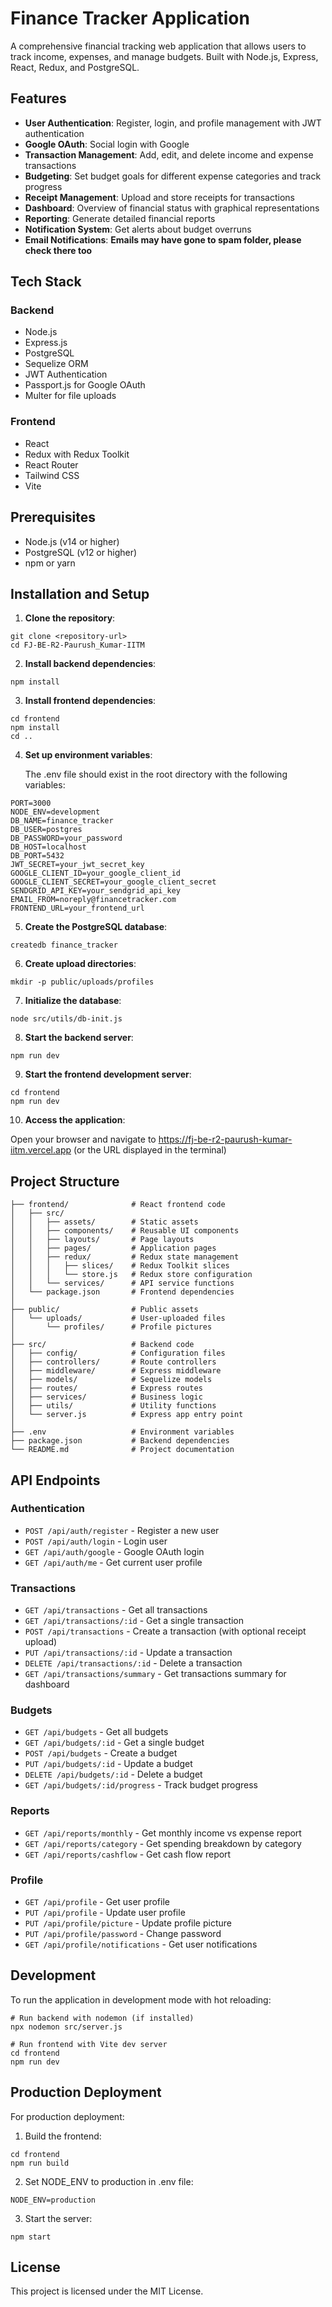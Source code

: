 # Finance Tracker Application

A comprehensive financial tracking web application that allows users to track income, expenses, and manage budgets. Built with Node.js, Express, React, Redux, and PostgreSQL.

## Features

- **User Authentication**: Register, login, and profile management with JWT authentication
- **Google OAuth**: Social login with Google
- **Transaction Management**: Add, edit, and delete income and expense transactions
- **Budgeting**: Set budget goals for different expense categories and track progress
- **Receipt Management**: Upload and store receipts for transactions
- **Dashboard**: Overview of financial status with graphical representations
- **Reporting**: Generate detailed financial reports
- **Notification System**: Get alerts about budget overruns 
- **Email Notifications**: **Emails may have gone to spam folder, please check there too**

## Tech Stack

### Backend
- Node.js
- Express.js
- PostgreSQL
- Sequelize ORM
- JWT Authentication
- Passport.js for Google OAuth
- Multer for file uploads

### Frontend
- React
- Redux with Redux Toolkit
- React Router
- Tailwind CSS
- Vite

## Prerequisites

- Node.js (v14 or higher)
- PostgreSQL (v12 or higher)
- npm or yarn

## Installation and Setup

1. **Clone the repository**:
```
git clone <repository-url>
cd FJ-BE-R2-Paurush_Kumar-IITM
```

2. **Install backend dependencies**:
```
npm install
```

3. **Install frontend dependencies**:
```
cd frontend
npm install
cd ..
```

4. **Set up environment variables**:
   
   The .env file should exist in the root directory with the following variables:
```
PORT=3000
NODE_ENV=development
DB_NAME=finance_tracker
DB_USER=postgres
DB_PASSWORD=your_password
DB_HOST=localhost
DB_PORT=5432
JWT_SECRET=your_jwt_secret_key
GOOGLE_CLIENT_ID=your_google_client_id
GOOGLE_CLIENT_SECRET=your_google_client_secret
SENDGRID_API_KEY=your_sendgrid_api_key
EMAIL_FROM=noreply@financetracker.com
FRONTEND_URL=your_frontend_url
```

5. **Create the PostgreSQL database**:
```
createdb finance_tracker
```

6. **Create upload directories**:
```
mkdir -p public/uploads/profiles
```

7. **Initialize the database**:
```
node src/utils/db-init.js
```

8. **Start the backend server**:
```
npm run dev
```

9. **Start the frontend development server**:
```
cd frontend
npm run dev
```

10. **Access the application**:
   
   Open your browser and navigate to https://fj-be-r2-paurush-kumar-iitm.vercel.app (or the URL displayed in the terminal)

## Project Structure

```
├── frontend/              # React frontend code
│   ├── src/
│   │   ├── assets/        # Static assets
│   │   ├── components/    # Reusable UI components
│   │   ├── layouts/       # Page layouts
│   │   ├── pages/         # Application pages
│   │   ├── redux/         # Redux state management
│   │   │   ├── slices/    # Redux Toolkit slices
│   │   │   └── store.js   # Redux store configuration
│   │   └── services/      # API service functions
│   └── package.json       # Frontend dependencies
│
├── public/                # Public assets
│   └── uploads/           # User-uploaded files
│       └── profiles/      # Profile pictures
│
├── src/                   # Backend code
│   ├── config/            # Configuration files
│   ├── controllers/       # Route controllers
│   ├── middleware/        # Express middleware
│   ├── models/            # Sequelize models
│   ├── routes/            # Express routes
│   ├── services/          # Business logic
│   ├── utils/             # Utility functions
│   └── server.js          # Express app entry point
│
├── .env                   # Environment variables
├── package.json           # Backend dependencies
└── README.md              # Project documentation
```

## API Endpoints

### Authentication
- `POST /api/auth/register` - Register a new user
- `POST /api/auth/login` - Login user
- `GET /api/auth/google` - Google OAuth login
- `GET /api/auth/me` - Get current user profile

### Transactions
- `GET /api/transactions` - Get all transactions
- `GET /api/transactions/:id` - Get a single transaction
- `POST /api/transactions` - Create a transaction (with optional receipt upload)
- `PUT /api/transactions/:id` - Update a transaction
- `DELETE /api/transactions/:id` - Delete a transaction
- `GET /api/transactions/summary` - Get transactions summary for dashboard

### Budgets
- `GET /api/budgets` - Get all budgets
- `GET /api/budgets/:id` - Get a single budget
- `POST /api/budgets` - Create a budget
- `PUT /api/budgets/:id` - Update a budget
- `DELETE /api/budgets/:id` - Delete a budget
- `GET /api/budgets/:id/progress` - Track budget progress

### Reports
- `GET /api/reports/monthly` - Get monthly income vs expense report
- `GET /api/reports/category` - Get spending breakdown by category
- `GET /api/reports/cashflow` - Get cash flow report

### Profile
- `GET /api/profile` - Get user profile
- `PUT /api/profile` - Update user profile
- `PUT /api/profile/picture` - Update profile picture
- `PUT /api/profile/password` - Change password
- `GET /api/profile/notifications` - Get user notifications

## Development

To run the application in development mode with hot reloading:

```
# Run backend with nodemon (if installed)
npx nodemon src/server.js

# Run frontend with Vite dev server
cd frontend
npm run dev
```

## Production Deployment

For production deployment:

1. Build the frontend:
```
cd frontend
npm run build
```

2. Set NODE_ENV to production in .env file:
```
NODE_ENV=production
```

3. Start the server:
```
npm start
```

## License

This project is licensed under the MIT License.